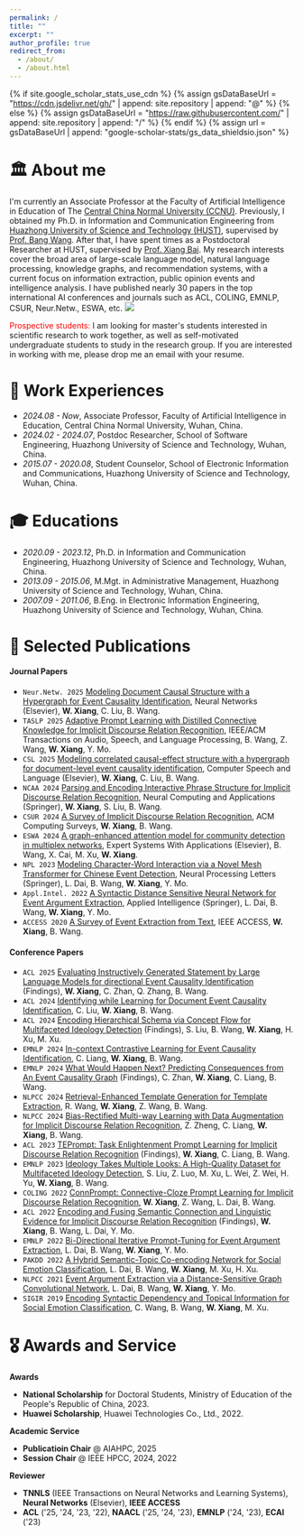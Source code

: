 ```yaml
---
permalink: /
title: ""
excerpt: ""
author_profile: true
redirect_from: 
  - /about/
  - /about.html
---
```


{% if site.google_scholar_stats_use_cdn %}
{% assign gsDataBaseUrl = "https://cdn.jsdelivr.net/gh/" | append: site.repository | append: "@" %}
{% else %}
{% assign gsDataBaseUrl = "https://raw.githubusercontent.com/" | append: site.repository | append: "/" %}
{% endif %}
{% assign url = gsDataBaseUrl | append: "google-scholar-stats/gs_data_shieldsio.json" %}


<span class='anchor' id='about-me'></span>
# 🏛️ About me
I'm currently an Associate Professor at the Faculty of Artificial Intelligence in Education of The [Central China Normal University (CCNU)](https://www.ccnu.edu.cn/). Previously, I obtained my Ph.D. in Information and Communication Engineering from [Huazhong University of Science and Technology (HUST)](https://www.hust.edu.cn), supervised by [Prof. Bang Wang](https://eic.hust.edu.cn/teacher/wangbang/index.htm). After that, I have spent times as a Postdoctoral Researcher at HUST, supervised by [Prof. Xiang Bai](http://faculty.hust.edu.cn/baixiang/zh_CN/more/1412472/jsjjgd/index.htm). My research interests cover the broad area of large-scale language model, natural language processing, knowledge graphs, and recommendation systems, with a current focus on information extraction, public opinion events and intelligence analysis. I have published nearly 30 papers in the top international AI conferences and journals such as ACL, COLING, EMNLP, CSUR, Neur.Netw., ESWA, etc. <a href="https://scholar.google.com/citations?user=YrcnOxYAAAAJ"><img src="https://img.shields.io/endpoint?logo=Google%20Scholar&url=https%3A%2F%2Fcdn.jsdelivr.net%2Fgh%2FJason-Xiang5231%2FJason-Xiang5231.github.io@google-scholar-stats%2Fgs_data_shieldsio.json&labelColor=f6f6f6&color=9cf&style=flat&label=citations"></a>

<span style="color: red;">Prospective students:</span> I am looking for master's students interested in scientific research to work together, as well as self-motivated undergraduate students to study in the research group. If you are interested in working with me, please drop me an email with your resume.

# 💼 Work Experiences
- *2024.08 - Now*, Associate Professor, Faculty of Artificial Intelligence in Education, Central China Normal University, Wuhan, China.
- *2024.02 - 2024.07*, Postdoc Researcher, School of Software Engineering, Huazhong University of Science and Technology, Wuhan, China.
- *2015.07 - 2020.08*, Student Counselor, School of Electronic Information and Communications, Huazhong University of Science and Technology, Wuhan, China.

# 🎓 Educations
- *2020.09 - 2023.12*, Ph.D. in Information and Communication Engineering, Huazhong University of Science and Technology, Wuhan, China.
- *2013.09 - 2015.06*, M.Mgt. in Administrative Management, Huazhong University of Science and Technology, Wuhan, China.
- *2007.09 - 2011.06*, B.Eng. in Electronic Information Engineering, Huazhong University of Science and Technology, Wuhan, China.

<span class='anchor' id='selected-publications'></span>
# 📝 Selected Publications 
#### Journal Papers
- ``Neur.Netw. 2025`` [Modeling Document Causal Structure with a Hypergraph for Event Causality Identification](https://www.sciencedirect.com/science/article/abs/pii/S0893608024010098), Neural Networks (Elsevier), **W. Xiang**, C. Liu, B. Wang.
- ``TASLP 2025`` [Adaptive Prompt Learning with Distilled Connective Knowledge for Implicit Discourse Relation Recognition](https://ieeexplore.ieee.org/document/10833725), IEEE/ACM Transactions on Audio, Speech, and Language Processing, B. Wang, Z. Wang, **W. Xiang**, Y. Mo.
- ``CSL 2025`` [Modeling correlated causal-effect structure with a hypergraph for document-level event causality identification](https://www.sciencedirect.com/science/article/abs/pii/S0885230824001359), Computer Speech and Language (Elsevier), **W. Xiang**, C. Liu, B. Wang.
- ``NCAA 2024`` [Parsing and Encoding Interactive Phrase Structure for Implicit Discourse Relation Recognition](https://link.springer.com/article/10.1007/s00521-024-09709-8), Neural Computing and Applications (Springer), **W. Xiang**, S. Liu, B. Wang.
- ``CSUR 2024`` [A Survey of Implicit Discourse Relation Recognition](https://dl.acm.org/doi/10.1145/3574134), ACM Computing Surveys, **W. Xiang**, B. Wang.
- ``ESWA 2024`` [A graph-enhanced attention model for community detection in multiplex networks](https://www.sciencedirect.com/science/article/abs/pii/S0957417423010540), Expert Systems With Applications (Elsevier), B. Wang, X. Cai, M. Xu, **W. Xiang**.
- ``NPL 2023`` [Modeling Character-Word Interaction via a Novel Mesh Transformer for Chinese Event Detection](https://link.springer.com/article/10.1007/s11063-023-11382-2), Neural Processing Letters (Springer), L. Dai, B. Wang, **W. Xiang**, Y. Mo.
- ``Appl.Intel. 2022`` [A Syntactic Distance Sensitive Neural Network for Event Argument Extraction](https://link.springer.com/article/10.1007/s10489-022-03598-x), Applied Intelligence (Springer), L. Dai, B. Wang, **W. Xiang**, Y. Mo.
- ``ACCESS 2020`` [A Survey of Event Extraction from Text](https://ieeexplore.ieee.org/document/8918013), IEEE ACCESS, **W. Xiang**, B. Wang. 
  
#### Conference Papers
- ``ACL 2025`` [Evaluating Instructively Generated Statement by Large Language Models for directional Event Causality Identification](https://Jason-Xiang5231.github.io) (Findings), **W. Xiang**, C. Zhan, Q. Zhang, B. Wang.
- ``ACL 2024`` [Identifying while Learning for Document Event Causality Identification](https://Jason-Xiang5231.github.io), C. Liu, **W. Xiang**, B. Wang.
- ``ACL 2024`` [Encoding Hierarchical Schema via Concept Flow for Multifaceted Ideology Detection](https://Jason-Xiang5231.github.io) (Findings), S. Liu, B. Wang, **W. Xiang**, H. Xu, M. Xu. 
- ``EMNLP 2024`` [In-context Contrastive Learning for Event Causality Identification](https://Jason-Xiang5231.github.io), C. Liang, **W. Xiang**, B. Wang.
- ``EMNLP 2024`` [What Would Happen Next? Predicting Consequences from An Event Causality Graph](https://Jason-Xiang5231.github.io) (Findings), C. Zhan, **W. Xiang**, C. Liang, B. Wang.
- ``NLPCC 2024`` [Retrieval-Enhanced Template Generation for Template Extraction](https://Jason-Xiang5231.github.io), R. Wang, **W. Xiang**, Z. Wang, B. Wang.
- ``NLPCC 2024`` [Bias-Rectified Multi-way Learning with Data Augmentation for Implicit Discourse Relation Recognition](https://Jason-Xiang5231.github.io), Z. Zheng, C. Liang, **W. Xiang**, B. Wang.
- ``ACL 2023`` [TEPrompt: Task Enlightenment Prompt Learning for Implicit Discourse Relation Recognition](https://Jason-Xiang5231.github.io) (Findings), **W. Xiang**, C. Liang, B. Wang.
- ``EMNLP 2023`` [Ideology Takes Multiple Looks: A High-Quality Dataset for Multifaceted Ideology Detection](https://Jason-Xiang5231.github.io), S. Liu, Z. Luo, M. Xu, L. Wei, Z. Wei, H. Yu, **W. Xiang**, B. Wang.
- ``COLING 2022`` [ConnPrompt: Connective-Cloze Prompt Learning for Implicit Discourse Relation Recognition](https://Jason-Xiang5231.github.io), **W. Xiang**, Z. Wang, L. Dai, B. Wang.
- ``ACL 2022`` [Encoding and Fusing Semantic Connection and Linguistic Evidence for Implicit Discourse Relation Recognition](https://Jason-Xiang5231.github.io) (Findings), **W. Xiang**, B. Wang, L. Dai, Y. Mo.
- ``EMNLP 2022`` [Bi-Directional Iterative Prompt-Tuning for Event Argument Extraction](https://Jason-Xiang5231.github.io), L. Dai, B. Wang, **W. Xiang**, Y. Mo. 
- ``PAKDD 2022`` [A Hybrid Semantic-Topic Co-encoding Network for Social Emotion Classification](https://Jason-Xiang5231.github.io), L. Dai, B. Wang, **W. Xiang**, M. Xu, H. Xu. 
- ``NLPCC 2021`` [Event Argument Extraction via a Distance-Sensitive Graph Convolutional Network](https://Jason-Xiang5231.github.io), L. Dai, B. Wang, **W. Xiang**, Y. Mo. 
- ``SIGIR 2019`` [Encoding Syntactic Dependency and Topical Information for Social Emotion Classification](https://Jason-Xiang5231.github.io), C. Wang, B. Wang, **W. Xiang**, M. Xu.

<span class='anchor' id='awards-and-service'></span>
# 🎖️ Awards and Service

**Awards**
- **National Scholarship** for Doctoral Students, Ministry of Education of the People's Republic of China, 2023. 
- **Huawei Scholarship**, Huawei Technologies Co., Ltd., 2022. 

**Academic Service**
- **Publicatioin Chair** @ AIAHPC, 2025
- **Session Chair**  @ IEEE HPCC, 2024, 2022

**Reviewer**
- **TNNLS** (IEEE Transactions on Neural Networks and Learning Systems), **Neural Networks** (Elsevier), **IEEE ACCESS**
- **ACL** ('25, '24, '23, '22), **NAACL** ('25, '24, '23), **EMNLP** ('24, '23), **ECAI** ('23)

